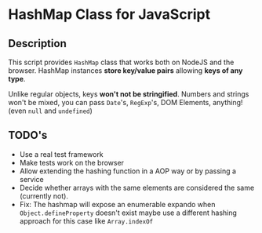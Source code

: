 # HashMap Class for JavaScript

## Description

This script provides `HashMap` class that works both on NodeJS and the browser.
HashMap instances __store key/value pairs__ allowing __keys of any type__.

Unlike regular objects, keys __won't not be stringified__. Numbers and strings won't be mixed, you can pass `Date`'s, `RegExp`'s, DOM Elements, anything! (even `null` and `undefined`)

## TODO's

* Use a real test framework
* Make tests work on the browser
* Allow extending the hashing function in a AOP way or by passing a service
* Decide whether arrays with the same elements are considered the same (currently not).
* Fix: The hashmap will expose an enumerable expando when `Object.defineProperty` doesn't exist maybe use a different hashing approach for this case like `Array.indexOf`
